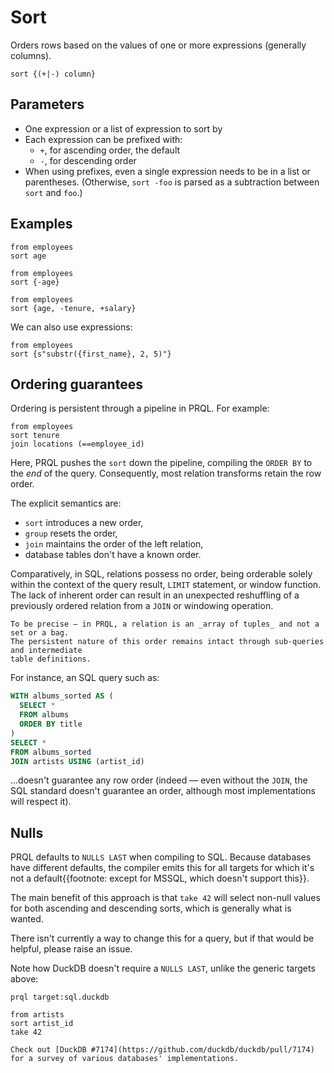 # Sort

Orders rows based on the values of one or more expressions (generally columns).

```prql no-eval
sort {(+|-) column}
```

## Parameters

- One expression or a list of expression to sort by
- Each expression can be prefixed with:
  - `+`, for ascending order, the default
  - `-`, for descending order
- When using prefixes, even a single expression needs to be in a list or
  parentheses. (Otherwise, `sort -foo` is parsed as a subtraction between `sort`
  and `foo`.)

## Examples

```prql
from employees
sort age
```

```prql
from employees
sort {-age}
```

```prql
from employees
sort {age, -tenure, +salary}
```

We can also use expressions:

```prql
from employees
sort {s"substr({first_name}, 2, 5)"}
```

## Ordering guarantees

Ordering is persistent through a pipeline in PRQL. For example:

```prql
from employees
sort tenure
join locations (==employee_id)
```

Here, PRQL pushes the `sort` down the pipeline, compiling the `ORDER BY` to the
_end_ of the query. Consequently, most relation transforms retain the row order.

The explicit semantics are:

- `sort` introduces a new order,
- `group` resets the order,
- `join` maintains the order of the left relation,
- database tables don't have a known order.

Comparatively, in SQL, relations possess no order, being orderable solely within
the context of the query result, `LIMIT` statement, or window function. The lack
of inherent order can result in an unexpected reshuffling of a previously
ordered relation from a `JOIN` or windowing operation.

```admonish info
To be precise — in PRQL, a relation is an _array of tuples_ and not a set or a bag.
The persistent nature of this order remains intact through sub-queries and intermediate
table definitions.
```

For instance, an SQL query such as:

```sql
WITH albums_sorted AS (
  SELECT *
  FROM albums
  ORDER BY title
)
SELECT *
FROM albums_sorted
JOIN artists USING (artist_id)
```

...doesn't guarantee any row order (indeed — even without the `JOIN`, the SQL
standard doesn't guarantee an order, although most implementations will respect
it).

## Nulls

PRQL defaults to `NULLS LAST` when compiling to SQL. Because databases have
different defaults, the compiler emits this for all targets for which it's not a
default{{footnote: except for MSSQL, which doesn't support this}}.

The main benefit of this approach is that `take 42` will select non-null values
for both ascending and descending sorts, which is generally what is wanted.

There isn't currently a way to change this for a query, but if that would be
helpful, please raise an issue.

Note how DuckDB doesn't require a `NULLS LAST`, unlike the generic targets
above:

```prql
prql target:sql.duckdb

from artists
sort artist_id
take 42
```

```admonish info
Check out [DuckDB #7174](https://github.com/duckdb/duckdb/pull/7174) for a survey of various databases' implementations.
```
